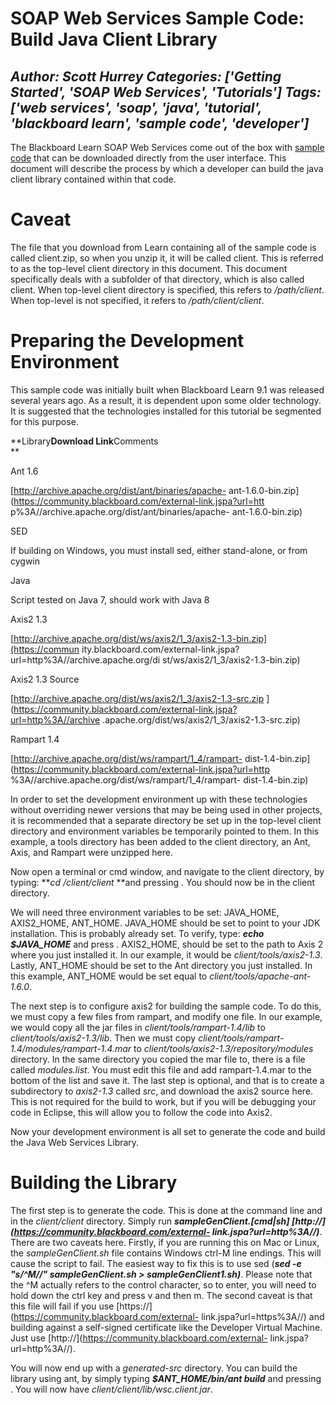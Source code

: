 # SOAP Web Services Sample Code: Build Java Client Library
*Author: Scott Hurrey*
*Categories: ['Getting Started', 'SOAP Web Services', 'Tutorials']*
*Tags: ['web services', 'soap', 'java', 'tutorial', 'blackboard learn', 'sample code', 'developer']*
---
The Blackboard Learn SOAP Web Services come out of the box with [sample
code](https://community.blackboard.com/docs/DOC-1143) that can be downloaded
directly from the user interface. This document will describe the process by
which a developer can build the java client library contained within that
code.

# Caveat

The file that you download from Learn containing all of the sample code is
called client.zip, so when you unzip it, it will be called client. This is
referred to as the top-level client directory in this document. This document
specifically deals with a subfolder of that directory, which is also called
client. When top-level client directory is specified, this refers to
_/path/client_. When top-level is not specified, it refers to
_/path/client/client_.

# Preparing the Development Environment

This sample code was initially built when Blackboard Learn 9.1 was released
several years ago. As a result, it is dependent upon some older technology. It
is suggested that the technologies installed for this tutorial be segmented
for this purpose.

**Library****Download Link****Comments  
**

Ant 1.6

[http://archive.apache.org/dist/ant/binaries/apache-
ant-1.6.0-bin.zip](https://community.blackboard.com/external-link.jspa?url=htt
p%3A//archive.apache.org/dist/ant/binaries/apache-
ant-1.6.0-bin.zip)

SED

If building on Windows, you must install sed, either stand-alone, or from
cygwin

Java

Script tested on Java 7, should work with Java 8

Axis2 1.3

[http://archive.apache.org/dist/ws/axis2/1_3/axis2-1.3-bin.zip](https://commun
ity.blackboard.com/external-link.jspa?url=http%3A//archive.apache.org/di
st/ws/axis2/1_3/axis2-1.3-bin.zip)

Axis2 1.3 Source

[http://archive.apache.org/dist/ws/axis2/1_3/axis2-1.3-src.zip
](https://community.blackboard.com/external-link.jspa?url=http%3A//archive
.apache.org/dist/ws/axis2/1_3/axis2-1.3-src.zip)

Rampart 1.4

[http://archive.apache.org/dist/ws/rampart/1_4/rampart-
dist-1.4-bin.zip](https://community.blackboard.com/external-link.jspa?url=http
%3A//archive.apache.org/dist/ws/rampart/1_4/rampart-
dist-1.4-bin.zip)

In order to set the development environment up with these technologies without
overriding newer versions that may be being used in other projects, it is
recommended that a separate directory be set up in the top-level client
directory and environment variables be temporarily pointed to them. In this
example, a tools directory has been added to the client directory, an Ant,
Axis, and Rampart were unzipped here.

Now open a terminal or cmd window, and navigate to the client directory, by
typing: **_cd <pathtodirectory>/client/client_ **and pressing <ENTER>. You
should now be in the client directory.

We will need three environment variables to be set: JAVA_HOME, AXIS2_HOME,
ANT_HOME. JAVA_HOME should be set to point to your JDK installation. This is
probably already set. To verify, type: **_echo $JAVA_HOME_** and press
<ENTER>. AXIS2_HOME, should be set to the path to Axis 2 where you just
installed it. In our example, it would be _client/tools/axis2-1.3_. Lastly,
ANT_HOME should be set to the Ant directory you just installed. In this
example, ANT_HOME would be set equal to _client/tools/apache-ant-1.6.0_.

The next step is to configure axis2 for building the sample code. To do this,
we must copy a few files from rampart, and modify one file. In our example, we
would copy all the jar files in _client/tools/rampart-1.4/lib_ to
_client/tools/axis2-1.3/lib_. Then we must copy
_client/tools/rampart-1.4/modules/rampart-1.4.mar_ to
_client/tools/axis2-1.3/repository/modules_ directory. In the same directory
you copied the mar file to, there is a file called _modules.list_. You must
edit this file and add rampart-1.4.mar to the bottom of the list and save it.
The last step is optional, and that is to create a subdirectory to _axis2-1.3_
called _src_, and download the axis2 source here. This is not required for the
build to work, but if you will be debugging your code in Eclipse, this will
allow you to follow the code into Axis2.

Now your development environment is all set to generate the code and build the
Java Web Services Library.

# Building the Library

The first step is to generate the code. This is done at the command line and
in the _client/client_ directory. Simply run _**sampleGenClient.[cmd|sh]
[http://](https://community.blackboard.com/external-
link.jspa?url=http%3A//)<your learn server>**_. There are two caveats
here. Firstly, if you are running this on Mac or Linux, the
_sampleGenClient.sh_ file contains Windows ctrl-M line endings. This will
cause the script to fail. The easiest way to fix this is to use sed (_**sed -e
"s/^M//" sampleGenClient.sh > sampleGenClient1.sh)**_. Please note that the ^M
actually refers to the control character, so to enter, you will need to hold
down the ctrl key and press v and then m. The second caveat is that this file
will fail if you use [https://](https://community.blackboard.com/external-
link.jspa?url=https%3A//) and building against a self-signed certificate
like the Developer Virtual Machine. Just use
[http://](https://community.blackboard.com/external-
link.jspa?url=http%3A//).

You will now end up with a _generated-src_ directory. You can build the
library using ant, by simply typing **_$ANT_HOME/bin/ant build_** and pressing
<ENTER>. You will now have _client/client/lib/wsc.client.jar_.

